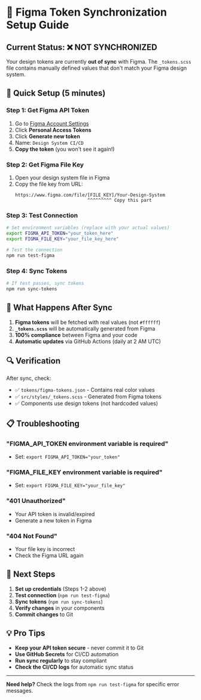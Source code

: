 # 🎨 Figma Token Synchronization Setup Guide

## **Current Status: ❌ NOT SYNCHRONIZED**

Your design tokens are currently **out of sync** with Figma. The `_tokens.scss` file contains manually defined values that don't match your Figma design system.

## **🔧 Quick Setup (5 minutes)**

### **Step 1: Get Figma API Token**

1. Go to [Figma Account Settings](https://www.figma.com/settings)
2. Click **Personal Access Tokens**
3. Click **Generate new token**
4. Name: `Design System CI/CD`
5. **Copy the token** (you won't see it again!)

### **Step 2: Get Figma File Key**

1. Open your design system file in Figma
2. Copy the file key from URL:
   ```
   https://www.figma.com/file/[FILE_KEY]/Your-Design-System
                              ^^^^^^^^^ Copy this part
   ```

### **Step 3: Test Connection**

```bash
# Set environment variables (replace with your actual values)
export FIGMA_API_TOKEN="your_token_here"
export FIGMA_FILE_KEY="your_file_key_here"

# Test the connection
npm run test-figma
```

### **Step 4: Sync Tokens**

```bash
# If test passes, sync tokens
npm run sync-tokens
```

## **🚀 What Happens After Sync**

1. **Figma tokens** will be fetched with real values (not `#ffffff`)
2. **`_tokens.scss`** will be automatically generated from Figma
3. **100% compliance** between Figma and your code
4. **Automatic updates** via GitHub Actions (daily at 2 AM UTC)

## **🔍 Verification**

After sync, check:

- ✅ `tokens/figma-tokens.json` - Contains real color values
- ✅ `src/styles/_tokens.scss` - Generated from Figma tokens
- ✅ Components use design tokens (not hardcoded values)

## **📋 Troubleshooting**

### **"FIGMA_API_TOKEN environment variable is required"**

- Set: `export FIGMA_API_TOKEN="your_token"`

### **"FIGMA_FILE_KEY environment variable is required"**

- Set: `export FIGMA_FILE_KEY="your_file_key"`

### **"401 Unauthorized"**

- Your API token is invalid/expired
- Generate a new token in Figma

### **"404 Not Found"**

- Your file key is incorrect
- Check the Figma URL again

## **🎯 Next Steps**

1. **Set up credentials** (Steps 1-2 above)
2. **Test connection** (`npm run test-figma`)
3. **Sync tokens** (`npm run sync-tokens`)
4. **Verify changes** in your components
5. **Commit changes** to Git

## **💡 Pro Tips**

- **Keep your API token secure** - never commit it to Git
- **Use GitHub Secrets** for CI/CD automation
- **Run sync regularly** to stay compliant
- **Check the CI/CD logs** for automatic sync status

---

**Need help?** Check the logs from `npm run test-figma` for specific error messages.
